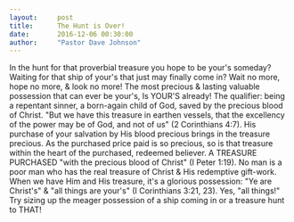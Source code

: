 ```yaml
---
layout:     post
title:      The Hunt is Over!
date:       2016-12-06 00:30:00
author:     "Pastor Dave Johnson"
---
```


In the hunt for that  proverbial treasure you hope to be your's someday?  Waiting for that ship of your's that just may finally come in?  Wait no more, hope no more,  & look no more!  The most precious & lasting valuable possession that can ever be your's, Is YOUR'S already! The qualifier: being a repentant sinner, a born-again child of God, saved by the precious blood of Christ. "But we have this treasure in earthen vessels, that the excellency of the power may be of God, and not of us" (2 Corinthians 4:7).  His purchase of your salvation by His blood precious brings in the treasure precious. As the purchased price paid is so precious, so is that treasure within the heart of the purchased, redeemed believer. A TREASURE PURCHASED "with the precious blood of Christ" (I Peter 1:19).  No man is a poor man who has the real treasure of Christ & His redemptive gift-work.  When we have Him and His treasure, it's a glorious possession: "Ye are Christ's" & "all things are your's" (I Corinthians 3:21, 23).  Yes, "all things!" Try sizing up the meager possession of a ship coming in or a treasure hunt to THAT!
